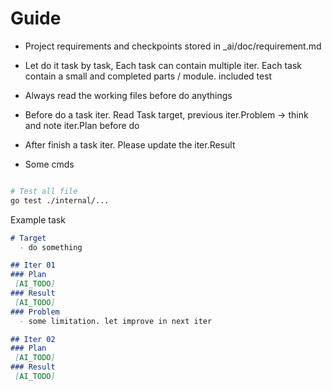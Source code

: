 # Guide

- Project requirements and checkpoints stored in _ai/doc/requirement.md 
- Let do it task by task, Each task can contain multiple iter. Each task contain a small and completed parts / module. included test 
- Always read the working files before do anythings

- Before do a task iter. Read Task target, previous iter.Problem -> think and note iter.Plan before do
- After finish a task iter. Please update the iter.Result
- Some cmds 
```sh

# Test all file
go test ./internal/...
```

Example task 
```md
# Target 
  - do something

## Iter 01 
### Plan 
 [AI_TODO]
### Result
 [AI_TODO]
### Problem
  - some limitation. let improve in next iter

## Iter 02
### Plan 
 [AI_TODO]
### Result
 [AI_TODO]

```